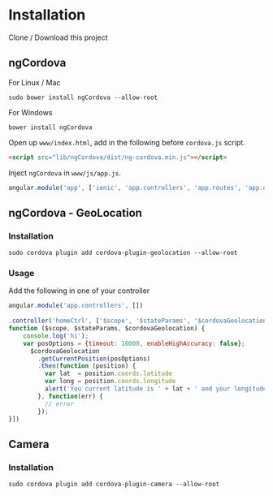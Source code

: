 # Installation

Clone / Download this project

## ngCordova

For Linux / Mac

```
sudo bower install ngCordova --allow-root
```

For Windows

```
bower install ngCordova
```

Open up `www/index.html`, add in the following before `cordova.js` script. 

```html
<script src="lib/ngCordova/dist/ng-cordova.min.js"></script>
```

Inject `ngCordova` in `www/js/app.js`.

```javascript
angular.module('app', ['ionic', 'app.controllers', 'app.routes', 'app.directives','app.services', 'ngCordova'])...
```

## ngCordova - GeoLocation

### Installation

```
sudo cordova plugin add cordova-plugin-geolocation --allow-root
```

### Usage

Add the following in one of your controller

```javascript
angular.module('app.controllers', [])
  
.controller('homeCtrl', ['$scope', '$stateParams', '$cordovaGeolocation',
function ($scope, $stateParams, $cordovaGeolocation) {
	console.log('hi');
	var posOptions = {timeout: 10000, enableHighAccuracy: false};
	  $cordovaGeolocation
	    .getCurrentPosition(posOptions)
	    .then(function (position) {
	      var lat  = position.coords.latitude
	      var long = position.coords.longitude
	      alert('You current latitude is ' + lat + ' and your longitude is ' + long);
	    }, function(err) {
	      // error
	    });
}])
```

## Camera

### Installation

```
sudo cordova plugin add cordova-plugin-camera --allow-root
```

